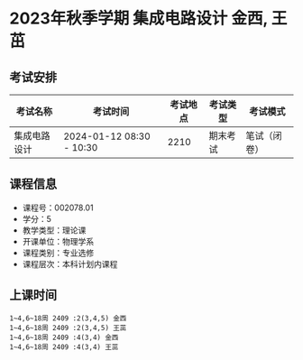 # 2023年秋季学期 集成电路设计 金西, 王茁




## 考试安排

| 考试名称 | 考试时间 | 考试地点 | 考试类型 | 考试模式 |
| -------- | -------- | -------- | -------- | -------- |
| 集成电路设计 | 2024-01-12 08:30 - 10:30 | 2210 | 期末考试 | 笔试（闭卷） |





## 课程信息

- 课程号：002078.01
- 学分：5
- 教学类型：理论课
- 开课单位：物理学系
- 课程类别：专业选修
- 课程层次：本科计划内课程

## 上课时间

```
1~4,6~18周 2409 :2(3,4,5) 金西
1~4,6~18周 2409 :2(3,4,5) 王茁
1~4,6~18周 2409 :4(3,4) 金西
1~4,6~18周 2409 :4(3,4) 王茁
```

